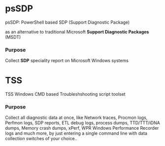 # psSDP
psSDP: PowerShell based SDP (Support Diagnostic Package)

as an alternative to traditional Microsoft **Support Diagnostic Packages** (MSDT)

### Purpose
Collect **SDP** speciality report on Microsoft Windows systems

# TSS
TSS Windows CMD based Troubleshshooting script toolset 

### Purpose
Collect all diagnostic data at once, like Network traces, Procmon logs, Perfmon logs, SDP reports, ETL debug logs, process dumps, TTD/TTT/iDNA dumps, Memory crash dumps, xPerf, WPR Windows Performance Recorder logs and much more, by just entering a single command line with data collection switches of your choice..

